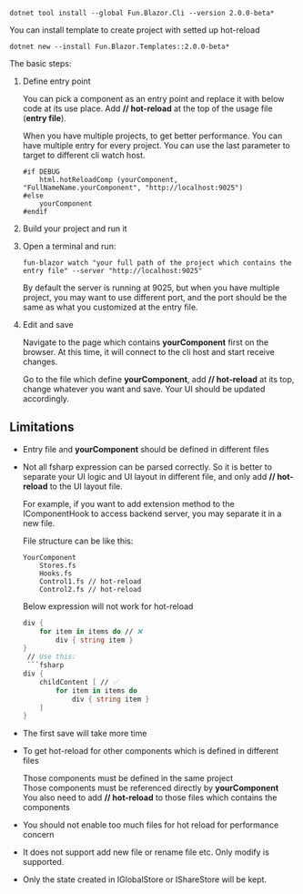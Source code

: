 ﻿```
dotnet tool install --global Fun.Blazor.Cli --version 2.0.0-beta*
```

You can install template to create project with setted up hot-reload

```
dotnet new --install Fun.Blazor.Templates::2.0.0-beta*
```

The basic steps:

1. Define entry point

    You can pick a component as an entry point and replace it with below code at its use place. Add **// hot-reload** at the top of the usage file (**entry file**).

    When you have multiple projects, to get better performance. You can have multiple entry for every project. You can use the last parameter to target to different cli watch host.

    ```
    #if DEBUG       
        html.hotReloadComp (yourComponent, "FullNameName.yourComponent", "http://localhost:9025")
    #else
        yourComponent
    #endif
    ```

2. Build your project and run it

3. Open a terminal and run:

    ```
    fun-blazor watch "your full path of the project which contains the entry file" --server "http://localhost:9025"
    ```

    By default the server is running at 9025, but when you have multiple project, you may want to use different port, and the port should be the same as what you customized at the entry file.

4. Edit and save

    Navigate to the page which contains **yourComponent** first on the browser. At this time, it will connect to the cli host and start receive changes.
    
    Go to the file which define **yourComponent**, add **// hot-reload** at its top, change whatever you want and save. Your UI should be updated accordingly.


## Limitations

- Entry file and **yourComponent** should be defined in different files

- Not all fsharp expression can be parsed correctly. So it is better to separate your UI logic and UI layout in different file, and only add **// hot-reload** to the UI layout file.

    For example, if you want to add extension method to the IComponentHook to access backend server, you may separate it in a new file.

    File structure can be like this:
    ```
    YourComponent
        Stores.fs
        Hooks.fs
        Control1.fs // hot-reload
        Control2.fs // hot-reload
    ```

    Below expression will not work for hot-reload

    ```fsharp
    div {
        for item in items do // ❌
            div { string item }
    }
     // Use this:
     ```fsharp
    div {
        childContent [ // ✅
            for item in items do
                div { string item }
        ]
    }
    ```

- The first save will take more time

- To get hot-reload for other components which is defined in different files

    Those components must be defined in the same project  
    Those components must be referenced directly by **yourComponent**  
    You also need to add **// hot-reload** to those files which contains the components 

- You should not enable too much files for hot reload for performance concern

- It does not support add new file or rename file etc. Only modify is supported.

- Only the state created in IGlobalStore or IShareStore will be kept.
